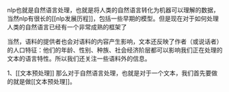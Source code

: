
nlp也就是自然语言处理，也就是将人类的自然语言转化为机器可以理解的数据，当然nlp有很长的[[nlp发展历程]]，包括一些早期的模型。但是现在对于如何处理人类的自然语言已经有一个非常成熟的框架了

当然，语料的提供者也会对语料的内容产生影响，文本还反映了作者（或说话者）的人口特征：他们的年龄、性别、种族、社会经济阶层都可以影响我们正在处理的文本的语言特性。所以我们还关注一些语料外的信息。


1、[[文本预处理]]
	那么对于自然语言处理，也就是对于一个文本，我们首先要做的就是做[[文本预处理]]。